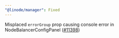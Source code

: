 ```yaml
---
"@linode/manager": Fixed
---
```


Misplaced `errorGroup` prop causing console error in NodeBalancerConfigPanel ([#11398](https://github.com/linode/manager/pull/11398))
